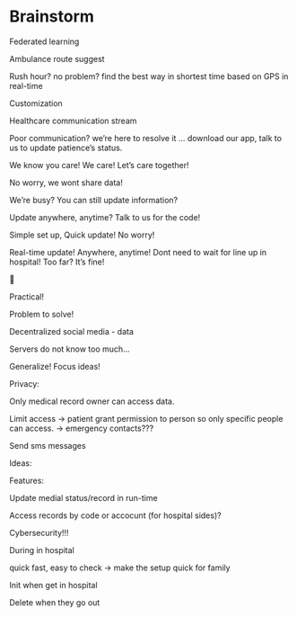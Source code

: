 # Brainstorm

Federated learning 

Ambulance  route suggest

Rush hour? no problem? find the best way in shortest time based on GPS in real-time

Customization 

Healthcare communication stream

Poor communication? we’re here to resolve it … download our app, talk to us to update patience’s status. 

We know you care! We care! Let’s care together!

No worry, we wont share data! 

We’re busy? You can still update information?

Update anywhere, anytime? Talk to us for the code!

Simple set up, Quick update! No worry! 

Real-time update! Anywhere, anytime! Dont need to wait for line up in hospital! Too far? It’s fine! 

🙂 

Practical!

Problem to solve!

Decentralized social media - data

Servers do not know too much… 

Generalize! Focus ideas!

Privacy:

Only medical record owner can access data.

Limit access → patient grant permission to person so only specific people can access. → emergency contacts???

Send sms messages 

Ideas: 

Features:

Update medial status/record in run-time

Access records by code or accocunt (for hospital sides)?

Cybersecurity!!!

During in hospital 

quick fast, easy to check → make the setup quick for family

Init when get in hospital

Delete when they go out
